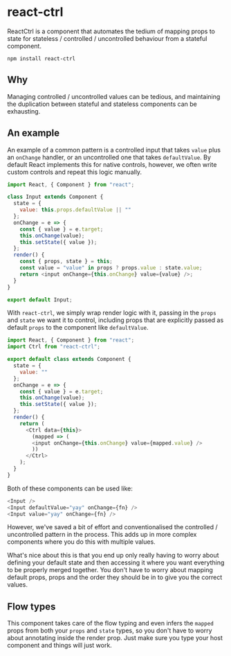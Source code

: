 # react-ctrl

ReactCtrl is a component that automates the tedium of mapping props to state for stateless / controlled / uncontrolled behaviour from a stateful component.

```
npm install react-ctrl
```

## Why

Managing controlled / uncontrolled values can be tedious, and maintaining the duplication between stateful and stateless components can be exhausting.

## An example

An example of a common pattern is a controlled input that takes `value` plus an `onChange` handler, or an uncontrolled one that takes `defaultValue`. By default React implements this for native controls, however, we often write custom controls and repeat this logic manually.

```js
import React, { Component } from "react";

class Input extends Component {
  state = {
    value: this.props.defaultValue || ""
  };
  onChange = e => {
    const { value } = e.target;
    this.onChange(value);
    this.setState({ value });
  };
  render() {
    const { props, state } = this;
    const value = "value" in props ? props.value : state.value;
    return <input onChange={this.onChange} value={value} />;
  }
}

export default Input;
```

With `react-ctrl`, we simply wrap render logic with it, passing in the `props` and `state` we want it to control, including props that are explicitly passed as default `props` to the component like `defaultValue`.

```js
import React, { Component } from "react";
import Ctrl from "react-ctrl";

export default class extends Component {
  state = {
    value: ""
  };
  onChange = e => {
    const { value } = e.target;
    this.onChange(value);
    this.setState({ value });
  };
  render() {
    return (
      <Ctrl data={this}>
        (mapped => (
        <input onChange={this.onChange} value={mapped.value} />
        ))
      </Ctrl>
    );
  }
}
```

Both of these components can be used like:

```js
<Input />
<Input defaultValue="yay" onChange={fn} />
<Input value="yay" onChange={fn} />
```

However, we've saved a bit of effort and conventionalised the controlled / uncontrolled pattern in the process. This adds up in more complex components where you do this with multiple values.

What's nice about this is that you end up only really having to worry about defining your default state and then accessing it where you want everything to be properly merged together. You don't have to worry about mapping default props, props and the order they should be in to give you the correct values.

## Flow types

This component takes care of the flow typing and even infers the `mapped` props from both your `props` and `state` types, so you don't have to worry about annotating inside the render prop. Just make sure you type your host component and things will just work.
